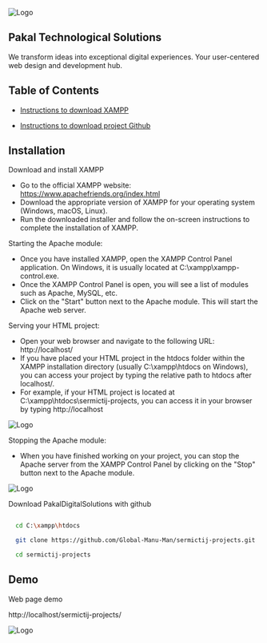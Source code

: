 
![Logo](https://locallity-logos.s3.us-west-1.amazonaws.com/icon-blue.png)


## Pakal Technological Solutions

We transform ideas into exceptional digital experiences. Your user-centered web design and development hub.



## Table of Contents

 - [ Instructions to download XAMPP ](https://www.apachefriends.org/index.html)

 - [Instructions to download project Github ](https://github.com/Global-Manu-Man/sermictij-projects.git)


## Installation




Download and install XAMPP

- Go to the official XAMPP website: https://www.apachefriends.org/index.html
- Download the appropriate version of XAMPP for your operating system (Windows, macOS, Linux).
- Run the downloaded installer and follow the on-screen instructions to complete the installation of XAMPP.


Starting the Apache module:

- Once you have installed XAMPP, open the XAMPP Control Panel application. On Windows, it is usually located at C:\xampp\xampp-control.exe.
- Once the XAMPP Control Panel is open, you will see a list of modules such as Apache, MySQL, etc.
- Click on the "Start" button next to the Apache module. This will start the Apache web server.


Serving your HTML project:

- Open your web browser and navigate to the following URL: http://localhost/
- If you have placed your HTML project in the htdocs folder within the XAMPP installation directory (usually C:\xampp\htdocs on Windows), you can access your project by typing the relative path to htdocs after localhost/.
- For example, if your HTML project is located at C:\xampp\htdocs\sermictij-projects, you can access it in your browser by typing http://localhost

![Logo](https://locallity-logos.s3.us-west-1.amazonaws.com/EN_XAMPP_Control_Panel_1.png)

Stopping the Apache module:

- When you have finished working on your project, you can stop the Apache server from the XAMPP Control Panel by clicking on the "Stop" button next to the Apache module.


![Logo](https://locallity-logos.s3.us-west-1.amazonaws.com/EN_XAMPP_Control_Panel_2.png)


Download PakalDigitalSolutions with github

```bash

  cd C:\xampp\htdocs

  git clone https://github.com/Global-Manu-Man/sermictij-projects.git

  cd sermictij-projects


```

## Demo

Web page demo

http://localhost/sermictij-projects/


![Logo](https://locallity-logos.s3.us-west-1.amazonaws.com/Screenshot_9.png)



    
